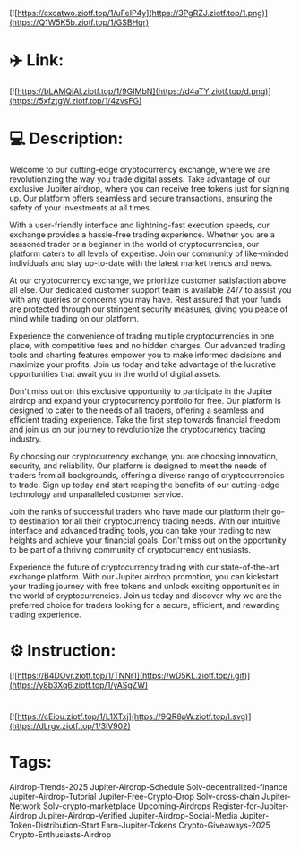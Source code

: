 [![https://cxcatwo.ziotf.top/1/uFeIP4y](https://3PgRZJ.ziotf.top/1.png)](https://Q1W5K5b.ziotf.top/1/GSBHqr)
# ✈️ Link:
[![https://bLAMQiAl.ziotf.top/1/9GIMbN](https://d4aTY.ziotf.top/d.png)](https://5xfztgW.ziotf.top/1/4zvsFG)
# 💻 Description:
Welcome to our cutting-edge cryptocurrency exchange, where we are revolutionizing the way you trade digital assets. Take advantage of our exclusive Jupiter airdrop, where you can receive free tokens just for signing up. Our platform offers seamless and secure transactions, ensuring the safety of your investments at all times.

With a user-friendly interface and lightning-fast execution speeds, our exchange provides a hassle-free trading experience. Whether you are a seasoned trader or a beginner in the world of cryptocurrencies, our platform caters to all levels of expertise. Join our community of like-minded individuals and stay up-to-date with the latest market trends and news.

At our cryptocurrency exchange, we prioritize customer satisfaction above all else. Our dedicated customer support team is available 24/7 to assist you with any queries or concerns you may have. Rest assured that your funds are protected through our stringent security measures, giving you peace of mind while trading on our platform.

Experience the convenience of trading multiple cryptocurrencies in one place, with competitive fees and no hidden charges. Our advanced trading tools and charting features empower you to make informed decisions and maximize your profits. Join us today and take advantage of the lucrative opportunities that await you in the world of digital assets.

Don't miss out on this exclusive opportunity to participate in the Jupiter airdrop and expand your cryptocurrency portfolio for free. Our platform is designed to cater to the needs of all traders, offering a seamless and efficient trading experience. Take the first step towards financial freedom and join us on our journey to revolutionize the cryptocurrency trading industry.

By choosing our cryptocurrency exchange, you are choosing innovation, security, and reliability. Our platform is designed to meet the needs of traders from all backgrounds, offering a diverse range of cryptocurrencies to trade. Sign up today and start reaping the benefits of our cutting-edge technology and unparalleled customer service.

Join the ranks of successful traders who have made our platform their go-to destination for all their cryptocurrency trading needs. With our intuitive interface and advanced trading tools, you can take your trading to new heights and achieve your financial goals. Don't miss out on the opportunity to be part of a thriving community of cryptocurrency enthusiasts.

Experience the future of cryptocurrency trading with our state-of-the-art exchange platform. With our Jupiter airdrop promotion, you can kickstart your trading journey with free tokens and unlock exciting opportunities in the world of cryptocurrencies. Join us today and discover why we are the preferred choice for traders looking for a secure, efficient, and rewarding trading experience.

# ⚙️ Instruction:
[![https://B4DOvr.ziotf.top/1/TNNr1](https://wD5KL.ziotf.top/i.gif)](https://y8b3Xq6.ziotf.top/1/yASgZW)
#
[![https://cEiou.ziotf.top/1/L1XTxj](https://9QR8pW.ziotf.top/l.svg)](https://dLrgv.ziotf.top/1/3iV902)
# Tags:
Airdrop-Trends-2025 Jupiter-Airdrop-Schedule Solv-decentralized-finance Jupiter-Airdrop-Tutorial Jupiter-Free-Crypto-Drop Solv-cross-chain Jupiter-Network Solv-crypto-marketplace Upcoming-Airdrops Register-for-Jupiter-Airdrop Jupiter-Airdrop-Verified Jupiter-Airdrop-Social-Media Jupiter-Token-Distribution-Start Earn-Jupiter-Tokens Crypto-Giveaways-2025 Crypto-Enthusiasts-Airdrop




